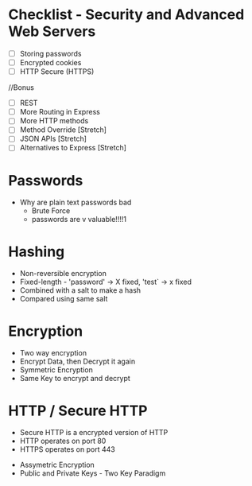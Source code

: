 # Checklist - Security and Advanced Web Servers

- [ ] Storing passwords
- [ ] Encrypted cookies
- [ ] HTTP Secure (HTTPS)

//Bonus

- [ ] REST
- [ ] More Routing in Express
- [ ] More HTTP methods
- [ ] Method Override [Stretch]
- [ ] JSON APIs [Stretch]
- [ ] Alternatives to Express [Stretch]

# Passwords

- Why are plain text passwords bad
  - Brute Force
  - passwords are v valuable!!!!1

# Hashing

- Non-reversible encryption
- Fixed-length - 'password' -> X fixed, 'test` -> x fixed
- Combined with a salt to make a hash
- Compared using same salt

# Encryption

- Two way encryption
- Encrypt Data, then Decrypt it again
- Symmetric Encryption
- Same Key to encrypt and decrypt

# HTTP / Secure HTTP

- Secure HTTP is a encrypted version of HTTP
- HTTP operates on port 80
- HTTPS operates on port 443

* Assymetric Encryption
* Public and Private Keys - Two Key Paradigm
